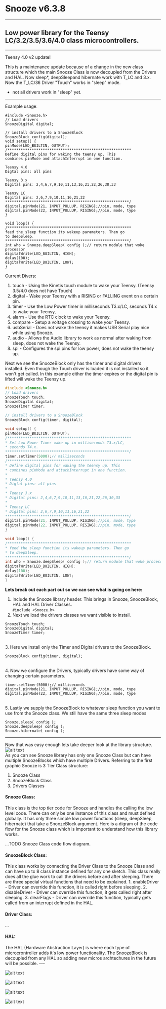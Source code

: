 # Snooze v6.3.8

---
Low power library for the Teensy LC/3.2/3.5/3.6/4.0 class microcontrollers.
---
***
Teensy 4.0 v2 update!

This is a maintenance update because of a change in the new class structure which the main Snooze Class is now decoupled from the Drivers and HAL.  Now sleep*, deepSleepand hibernate work with T_LC and 3.x. Now the T_LC/36  Driver "Touch" works in "sleep" mode. 

* not all drivers work in "sleep" yet.
***

Example usage:
```
#include <Snooze.h>
// Load drivers
SnoozeDigital digital;

// install drivers to a SnoozeBlock
SnoozeBlock config(digital);
void setup() {
pinMode(LED_BUILTIN, OUTPUT);
/********************************************************
Define digital pins for waking the teensy up. This
combines pinMode and attachInterrupt in one function.

Teensy 4.0
Digtal pins: all pins

Teensy 3.x
Digital pins: 2,4,6,7,9,10,11,13,16,21,22,26,30,33

Teensy LC
Digital pins: 2,6,7,9,10,11,16,21,22
********************************************************/
digital.pinMode(21, INPUT_PULLUP, RISING);//pin, mode, type
digital.pinMode(22, INPUT_PULLUP, RISING);//pin, mode, type
}

void loop() {
/********************************************************
feed the sleep function its wakeup parameters. Then go
to deepSleep.
********************************************************/
int who = Snooze.deepSleep( config );// return module that woke processor
digitalWrite(LED_BUILTIN, HIGH);
delay(100);
digitalWrite(LED_BUILTIN, LOW);
}
```

Current Divers:
1. touch     - Using the Kinetis touch module to wake your Teensy. (Teensy 3.5/4.0 does not have Touch)
2. digital   - Wake your Teensy with a RISING or FALLING event on a certain pin.
3. timer     - Use the Low Power timer in milliseconds T3.x/LC, seconds T4.x to wake your Teensy,
4. alarm     - Use the RTC clock to wake your Teensy.
5. compare   - Setup a voltage crossing to wake your Teensy.
6. usbSerial - Does not wake the teensy it makes USB Serial play nice while using Snooze.
7. audio     - Allows the Audio library to work as normal after waking from sleep, does not wake the Teensy.
8. spi       - Configures the spi pins for low power, does not wake the teensy up.

Next we see the SnoozeBlock only has the timer and digital drivers installed. Even though the Touch driver is loaded it is not installed so it won't get called. In this example either the timer expires or the digital pin is lifted will wake the Teensy up.<br>
```c
#include <Snooze.h>
// Load drivers
SnoozeTouch touch;
SnoozeDigital digital;
SnoozeTimer timer;

// install drivers to a SnoozeBlock
SnoozeBlock config(timer, digital);

void setup() {
pinMode(LED_BUILTIN, OUTPUT);
/********************************************************
* Set Low Power Timer wake up in milliseconds T3.x/LC, 
* seconds T4.x.
********************************************************/
timer.setTimer(5000);// milliseconds
/********************************************************
* Define digital pins for waking the teensy up. This
* combines pinMode and attachInterrupt in one function.
* 
* Teensy 4.0
* Digtal pins: all pins
*
* Teensy 3.x
* Digital pins: 2,4,6,7,9,10,11,13,16,21,22,26,30,33
*
* Teensy LC
* Digital pins: 2,6,7,9,10,11,16,21,22
********************************************************/
digital.pinMode(21, INPUT_PULLUP, RISING);//pin, mode, type
digital.pinMode(22, INPUT_PULLUP, RISING);//pin, mode, type
}

void loop() {
/********************************************************
* feed the sleep function its wakeup parameters. Then go 
* to deepSleep.
********************************************************/
int who = Snooze.deepSleep( config );// return module that woke processor
digitalWrite(LED_BUILTIN, HIGH);
delay(100);
digitalWrite(LED_BUILTIN, LOW);
}
```
<b>Lets break out each part out so we can see what is going on here:</b><br>
1. Include the Snooze library header. This brings in Snooze, SnoozeBlock, HAL and HAL Driver Classes.<br>
```#include <Snooze.h>```<br>
2. Next we load the drivers classes we want visible to install.<br>
```
SnoozeTouch touch;
SnoozeDigital digital;
SnoozeTimer timer;
```
<br>
3. Here we install only the Timer and Digital drivers to the SnoozeBlock.

```
SnoozeBlock config(timer, digital);
```

<br>
4. Now we configure the Drivers, typically drivers have some way of changing certain parameters.

```
timer.setTimer(5000);// milliseconds
digital.pinMode(21, INPUT_PULLUP, RISING);//pin, mode, type
digital.pinMode(22, INPUT_PULLUP, RISING);//pin, mode, type
```
<br>
5. Lastly we supply the SnoozeBlock to whatever sleep function you want to use from the Snooze class. We still have the same three sleep modes

```
Snooze.sleep( config );
Snooze.deepSleep( config );
Snooze.hibernate( config );
```


---
Now that was easy enough lets take deeper look at the library structure.<br>
![alt text](https://github.com/duff2013/Snooze/blob/master/images/Snooze_Class_Layout/Slide3.png "Snooze Library Layout")
<br>
As you can see Snooze library has only one Snooze Class but can have multiple SnoozeBlocks which have multiple Drivers. Referring to the first graphic Snooze is 3 Tier Class structure:

1. Snooze Class<br>
2. SnoozeBlock Class<br>
3. Drivers Classes<br>

<h4> Snooze Class:</h4>
This class is the top tier code for Snooze and handles the calling the low level code. There can only be one instance of this class and must defined globally. It has only three simple low power functions (sleep, deepSleep, hibernate) that take a SnoozeBlock argument. Here is a digram of the code flow for the Snooze class which is important to understand how this library works.

...TODO Snooze Class code flow diagram.
<h4> SnoozeBlock Class:</h4>
This class works by connecting the Driver Class to the Snooze Class and can have up to 8 class instance defined for any one sketch. This class really does all the glue work to call the drivers before and after sleeping. There are three special virtual functions that need to be explained.
1. enableDriver     - Driver can override this function, it is called right before sleeping.
2. disableDriver    - Driver can override this function, it gets called right after sleeping.
3. clearFlags       - Driver can override this function, typically gets called from an interrupt defined in the HAL.
<h4> Driver Class:</h4>
...
<h4> HAL:</h4>
The HAL (Hardware Abstraction Layer) is where each type of microcrontroller adds it's low power functionality. The SnoozeBlock is decoupled from any HAL so adding new micros archtechures in the future will be possible. 
---
<br>

![alt text](images/Snooze_Class_Layout/Slide4.png "Snooze Library Layout")
<br>

![alt text](images/Snooze_Class_Layout/Slide5.png "Snooze Library Layout")
<br>

![alt text](images/Snooze_Class_Layout/Slide6.png "Snooze Library Layout")
<br>

![alt text](images/Snooze_Class_Layout/Slide7.png "Snooze Library Layout")
<br>
